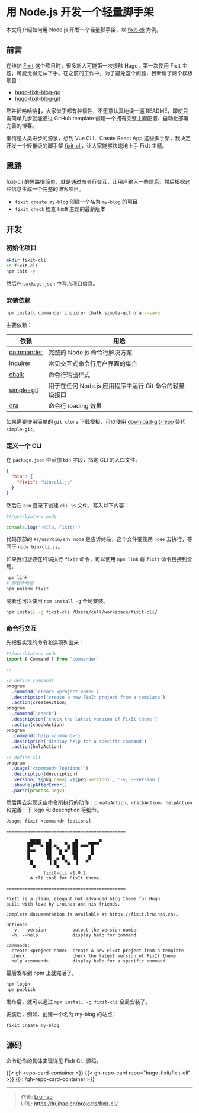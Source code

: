# 用 Node.js 开发一个轻量脚手架


本文将介绍如何用 Node.js 开发一个轻量脚手架，以 [fixit-cli](https://github.com/hugo-fixit/fixit-cli) 为例。

<!--more-->

## 前言

在维护 [FixIt](https://github.com/hugo-fixit/FixIt) 这个项目时，很多新人可能第一次接触 Hugo，第一次使用 FixIt 主题，可能觉得无从下手。在之前的工作中，为了避免这个问题，我新增了两个模板项目：

- [hugo-fixit-blog-go](https://github.com/hugo-fixit/hugo-fixit-blog-go)
- [hugo-fixit-blog-git](https://github.com/hugo-fixit/hugo-fixit-blog-git)

然并卵哈哈哈🤣，大家似乎都有种惰性，不愿意认真地读一遍 README，即使只需简单几步就能通过 GitHub template 创建一个拥有完整主题配置、自动化部署完善的博客。

懒惰是人类进步的源泉，想到 Vue CLI、Create React App 这些脚手架，我决定开发一个轻量级的脚手架 [fixit-cli](https://github.com/hugo-fixit/fixit-cli)，让大家能够快速地上手 FixIt 主题。

## 思路

fixit-cli 的思路很简单，就是通过命令行交互，让用户输入一些信息，然后根据这些信息生成一个完整的博客项目。

- `fixit create my-blog` 创建一个名为 `my-blog` 的项目
- `fixit check` 检查 FixIt 主题的最新版本

## 开发

### 初始化项目

```bash
mkdir fixit-cli
cd fixit-cli
npm init -y
```

然后在 `package.json` 中写点项目信息。

### 安装依赖

```bash
npm install commander inquirer chalk simple-git ora --save
```

主要依赖：

| 依赖                                                   | 用途                                                   |
| ------------------------------------------------------ | ------------------------------------------------------ |
| [commander](https://www.npmjs.com/package/commander)   | 完整的 Node.js 命令行解决方案                          |
| [inquirer](https://www.npmjs.com/package/inquirer)     | 常见交互式命令行用户界面的集合                         |
| [chalk](https://www.npmjs.com/package/chalk)           | 命令行输出样式                                         |
| [simple-git](https://www.npmjs.com/package/simple-git) | 用于在任何 Node.js 应用程序中运行 Git 命令的轻量级接口 |
| [ora](https://www.npmjs.com/package/ora)               | 命令行 loading 效果                                    |

如果需要使用简单的 `git clone` 下载模板，可以使用 [download-git-repo](https://www.npmjs.com/package/download-git-repo) 替代 `simple-git`。

### 定义一个 CLI

在 `package.json` 中添加 `bin` 字段，指定 CLI 的入口文件。

```json
{
  "bin": {
    "fixit": "bin/cli.js"
  }
}
```

然后在 `bin` 目录下创建 `cli.js` 文件，写入以下内容：

```js
#!/usr/bin/env node

console.log('Hello, FixIt!')
```

代码顶部的 `#!/usr/bin/env node` 是告诉终端，这个文件要使用 `node` 去执行，等同于 `node bin/cli.js`。

如果我们想要在终端执行 `fixit` 命令，可以使用 `npm link` 将 `fixit` 命令链接到全局。

```bash
npm link
# 卸载本地包
npm unlink fixit
```

或者也可以使用 `npm install -g` 全局安装。

```bash
npm install -g fixit-cli /Users/cell/workspace/fixit-cli/
```

### 命令行交互

先把要实现的命令和选项列出来：

```js {title="bin/cli.js"}
#!/usr/bin/env node
import { Command } from 'commander'

// ...

// define commands
program
  .command('create <project-name>')
  .description('create a new FixIt project from a template')
  .action(createAction)
program
  .command('check')
  .description('check the latest version of FixIt theme')
  .action(checkAction)
program
  .command('help <command>')
  .description('display help for a specific command')
  .action(helpAction)

// define cli
program
  .usage('<command> [options]')
  .description(description)
  .version(`${pkg.name} v${pkg.version}`, '-v, --version')
  .showHelpAfterError()
  .parse(process.argv)
```

然后再去实现这些命令所执行的动作：`createAction`、`checkAction`、`helpAction` 和完善一下 logo 和 description 等细节。

```plain {title="fixit --help"}
Usage: fixit <command> [options]

=============================================

        ▄████  ▄█     ▄  ▄█    ▄▄▄▄▀ 
        █▀   ▀ ██ ▀▄   █ ██ ▀▀▀ █    
        █▀▀    ██   █ ▀  ██     █    
        █      ▐█  ▄ █   ▐█    █     
         █      ▐ █   ▀▄  ▐   ▀      
          ▀        ▀                
              fixit-cli v1.0.2
         A cli tool for FixIt theme.

=============================================

FixIt is a clean, elegant but advanced blog theme for Hugo
built with love by Lruihao and his friends.

Complete documentation is available at https://fixit.lruihao.cn/.

Options:
  -v, --version          output the version number
  -h, --help             display help for command

Commands:
  create <project-name>  create a new FixIt project from a template
  check                  check the latest version of FixIt theme
  help <command>         display help for a specific command
```

最后发布到 npm 上就完活了。

```bash
npm login
npm publish
```

发布后，就可以通过 `npm install -g fixit-cli` 全局安装了。

安装后，例如，创建一个名为 my-blog 的站点：

```bash
fixit create my-blog
```

## 源码

命令动作的具体实现详见 FixIt CLI 源码。

{{< gh-repo-card-container >}}
  {{< gh-repo-card repo="hugo-fixit/fixit-cli" >}}
{{< /gh-repo-card-container >}}


---

> 作者: [Lruihao](https://github.com/Lruihao)  
> URL: https://lruihao.cn/projects/fixit-cli/  

